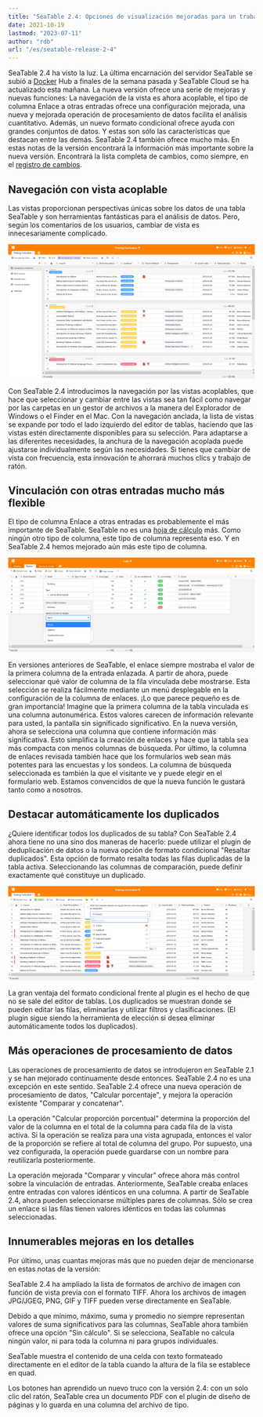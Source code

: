 ```yaml
---
title: "SeaTable 2.4: Opciones de visualización mejoradas para un trabajo más rápido - SeaTable"
date: 2021-10-19
lastmod: "2023-07-11"
author: "rdb"
url: "/es/seatable-release-2-4"
---
```


SeaTable 2.4 ha visto la luz. La última encarnación del servidor SeaTable se subió a [Docker](https://hub.docker.com/u/seatable) Hub a finales de la semana pasada y SeaTable Cloud se ha actualizado esta mañana. La nueva versión ofrece una serie de mejoras y nuevas funciones: La navegación de la vista es ahora acoplable, el tipo de columna Enlace a otras entradas ofrece una configuración mejorada, una nueva y mejorada operación de procesamiento de datos facilita el análisis cuantitativo. Además, un nuevo formato condicional ofrece ayuda con grandes conjuntos de datos. Y estas son sólo las características que destacan entre las demás. SeaTable 2.4 también ofrece mucho más. En estas notas de la versión encontrará la información más importante sobre la nueva versión. Encontrará la lista completa de cambios, como siempre, en el [registro de cambios](https://seatable.io/es/docs/changelog/version-2-4/).

## Navegación con vista acoplable

Las vistas proporcionan perspectivas únicas sobre los datos de una tabla SeaTable y son herramientas fantásticas para el análisis de datos. Pero, según los comentarios de los usuarios, cambiar de vista es innecesariamente complicado.

![Navegación de la vista con pinnacle](images/Pinnable_View_Navigation_1448x787.png)

Con SeaTable 2.4 introducimos la navegación por las vistas acoplables, que hace que seleccionar y cambiar entre las vistas sea tan fácil como navegar por las carpetas en un gestor de archivos a la manera del Explorador de Windows o el Finder en el Mac. Con la navegación anclada, la lista de vistas se expande por todo el lado izquierdo del editor de tablas, haciendo que las vistas estén directamente disponibles para su selección. Para adaptarse a las diferentes necesidades, la anchura de la navegación acoplada puede ajustarse individualmente según las necesidades. Si tienes que cambiar de vista con frecuencia, esta innovación te ahorrará muchos clics y trabajo de ratón.

## Vinculación con otras entradas mucho más flexible

El tipo de columna Enlace a otras entradas es probablemente el más importante de SeaTable. SeaTable no es una [hoja de cálculo](die-online-tabellenkalkulation-fuer-alle-ihre-aufgaben/) más. Como ningún otro tipo de columna, este tipo de columna representa eso. Y en SeaTable 2.4 hemos mejorado aún más este tipo de columna.

![Más opciones de visualización para la columna de enlaces](images/More_Flexible_Link_Column_raw_1448x554.png)

En versiones anteriores de SeaTable, el enlace siempre mostraba el valor de la primera columna de la entrada enlazada. A partir de ahora, puede seleccionar qué valor de columna de la fila vinculada debe mostrarse. Esta selección se realiza fácilmente mediante un menú desplegable en la configuración de la columna de enlaces. ¡Lo que parece pequeño es de gran importancia! Imagine que la primera columna de la tabla vinculada es una columna autonumérica. Estos valores carecen de información relevante para usted, la pantalla sin significado significativo. En la nueva versión, ahora se selecciona una columna que contiene información más significativa. Esto simplifica la creación de enlaces y hace que la tabla sea más compacta con menos columnas de búsqueda. Por último, la columna de enlaces revisada también hace que los formularios web sean más potentes para las encuestas y los sondeos. La columna de búsqueda seleccionada es también la que el visitante ve y puede elegir en el formulario web. Estamos convencidos de que la nueva función le gustará tanto como a nosotros.

## Destacar automáticamente los duplicados

¿Quiere identificar todos los duplicados de su tabla? Con SeaTable 2.4 ahora tiene no una sino dos maneras de hacerlo: puede utilizar el plugin de deduplicación de datos o la nueva opción de formato condicional "Resaltar duplicados". Esta opción de formato resalta todas las filas duplicadas de la tabla activa. Seleccionando las columnas de comparación, puede definir exactamente qué constituye un duplicado.

![Nueva opción de formato condicional &quot;Resaltar duplicados](images/Highlight_duplicates_1448x554.png)

La gran ventaja del formato condicional frente al plugin es el hecho de que no se sale del editor de tablas. Los duplicados se muestran donde se pueden editar las filas, eliminarlas y utilizar filtros y clasificaciones. (El plugin sigue siendo la herramienta de elección si desea eliminar automáticamente todos los duplicados).

## Más operaciones de procesamiento de datos

Las operaciones de procesamiento de datos se introdujeron en SeaTable 2.1 y se han mejorado continuamente desde entonces. SeaTable 2.4 no es una excepción en este sentido. SeaTable 2.4 ofrece una nueva operación de procesamiento de datos, "Calcular porcentaje", y mejora la operación existente "Comparar y concatenar".

La operación "Calcular proporción porcentual" determina la proporción del valor de la columna en el total de la columna para cada fila de la vista activa. Si la operación se realiza para una vista agrupada, entonces el valor de la proporción se refiere al total de columna del grupo. Por supuesto, una vez configurada, la operación puede guardarse con un nombre para reutilizarla posteriormente.

La operación mejorada "Comparar y vincular" ofrece ahora más control sobre la vinculación de entradas. Anteriormente, SeaTable creaba enlaces entre entradas con valores idénticos en una columna. A partir de SeaTable 2.4, ahora pueden seleccionarse múltiples pares de columnas. Sólo se crea un enlace si las filas tienen valores idénticos en todas las columnas seleccionadas.

## Innumerables mejoras en los detalles

Por último, unas cuantas mejoras más que no pueden dejar de mencionarse en estas notas de la versión:

SeaTable 2.4 ha ampliado la lista de formatos de archivo de imagen con función de vista previa con el formato TIFF. Ahora los archivos de imagen JPG/JGEG, PNG, GIF y TIFF pueden verse directamente en SeaTable.

Debido a que mínimo, máximo, suma y promedio no siempre representan valores de suma significativos para las columnas, SeaTable ahora también ofrece una opción "Sin cálculo". Si se selecciona, SeaTable no calcula ningún valor, ni para toda la columna ni para grupos individuales.

SeaTable muestra el contenido de una celda con texto formateado directamente en el editor de la tabla cuando la altura de la fila se establece en quad.

Los botones han aprendido un nuevo truco con la versión 2.4: con un solo clic del ratón, SeaTable crea un documento PDF con el plugin de diseño de páginas y lo guarda en una columna del archivo de tipo.
